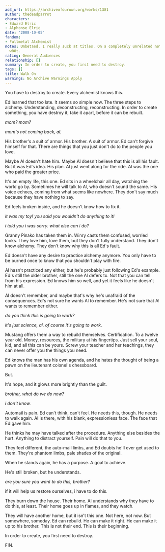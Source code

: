 ```yaml
---
ao3_url: https://archiveofourown.org/works/1381
author: thedeadparrot
characters:
- Edward Elric
- Alphonse Elric
date: '2008-10-05'
fandom:
- Fullmetal Alchemist
notes: Unbetaed. I really suck at titles. On a completely unrelated note, it's snowing.
  w00t.
rating: General Audiences
relationship: []
summary: In order to create, you first need to destroy.
tags: []
title: Walk On
warnings: No Archive Warnings Apply
---
```


You have to destroy to create. Every alchemist knows this.

Ed learned that too late. It seems so simple now. The three steps to alchemy. Understanding, deconstructing, reconstructing. In order to create something, you have destroy it, take it apart, before it can be rebuilt.


*mom? mom?*



*mom's not coming back, al.*


His brother's a suit of armor. His brother. A suit of armor. Ed can't forgive himself for that. There are things that you just don't do to the people you love.

Maybe Al doesn't hate him. Maybe Al doesn't believe that this is all his fault. But it was Ed's idea. His plan. Al just went along for the ride. Al was the one who paid the greater price.

It's an empty life, this one. Ed sits in a wheelchair all day, watching the world go by. Sometimes he will talk to Al, who doesn't sound the same. His voice echoes, coming from what seems like nowhere. They don't say much because they have nothing to say.

Ed feels broken inside, and he doesn't know how to fix it.


*it was my toy! you said you wouldn't do anything to it!*



*i told you i was sorry. what else can i do?*


Granny Pinako has taken them in. Winry casts them confused, worried looks. They love him, love them, but they don't fully understand. They don't know alchemy. They don't know why this is all Ed's fault.

Ed doesn't have any desire to practice alchemy anymore. You only have to be burned once to know that you shouldn't play with fire.

Al hasn't practiced any either, but he's probably just following Ed's example. Ed's still the older brother, still the one Al defers to. Not that you can tell from his expression. Ed knows him so well, and yet it feels like he doesn't him at all.

Al doesn't remember, and maybe that's why he's unafraid of the consequences. Ed's not sure he wants Al to remember. He's not sure that Al wants to remember either.


*do you think this is going to work?*



*it's just science, al. of course it's going to work.*


Mustang offers them a way to rebuild themselves. Certification. To a twelve year old. Money, resources, the military at his fingertips. Just sell your soul, kid, and all this can be yours. Screw your teacher and her teachings, they can never offer you the things you need.

Ed knows the man has his own agenda, and he hates the thought of being a pawn on the lieutenant colonel's chessboard.

But.

It's hope, and it glows more brightly than the guilt.


*brother, what do we do now?*



*i don't know.*


Automail is pain. Ed can't think, can't feel. He needs this, though. He needs to walk again. Al is there, with his blank, expressionless face. The face that Ed gave him.

He thinks he may have talked after the procedure. Anything else besides the hurt. Anything to distract yourself. Pain will do that to you.

They feel different, the auto-mail limbs, and Ed doubts he'll ever get used to them. They're phantom limbs, pale shades of the original.

When he stands again, he has a purpose. A goal to achieve.

He's still broken, but he understands.


*are you sure you want to do this, brother?*


if it will help us restore ourselves, i have to do this.

They burn down the house. Their home. Al understands why they have to do this, at least. Their home goes up in flames, and they watch.

They will have another home, but it isn't this one. Not here, not now. But somewhere, someday. Ed can rebuild. He can make it right. He can make it up to his brother. This is not their end. This is their beginning.

In order to create, you first need to destroy.

FIN.
